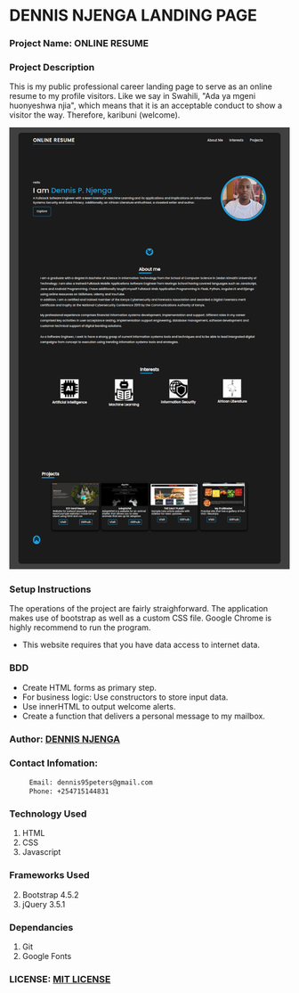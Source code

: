 # DENNIS NJENGA LANDING PAGE

### Project Name: ONLINE RESUME

### Project Description
This is my public professional career landing page to serve as an online resume to my profile visitors. Like we say in Swahili, "Ada ya mgeni huonyeshwa njia", which means that it is an acceptable conduct to show a visitor the way. Therefore, karibuni (welcome). 

<img src="images/online-resume.png">

### Setup Instructions
The operations of the project are fairly straighforward. 
The application makes use of bootstrap as well as a custom CSS file.
Google Chrome is highly recommend to run the program.

* This website requires that you have data access to internet data.

### BDD
* Create HTML forms as primary step.
* For business logic: Use constructors to store input data.
* Use innerHTML to output welcome alerts.
* Create a function that delivers a personal message to my mailbox. 

### Author: [DENNIS NJENGA](https://github.com/deepeters)
### Contact Infomation:
         Email: dennis95peters@gmail.com
         Phone: +254715144831

### Technology Used
1. HTML
2. CSS
3. Javascript

### Frameworks Used
2. Bootstrap 4.5.2
3. jQuery 3.5.1

### Dependancies
1. Git
2. Google Fonts

### LICENSE: [MIT LICENSE](https://raw.githubusercontent.com/deepeters/landing-page/master/LICENSE)




